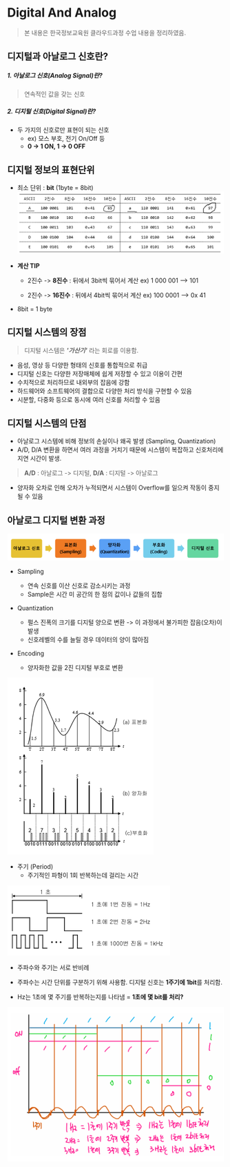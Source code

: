 Digital And Analog
===
> 본 내용은 한국정보교육원 클라우드과정 수업 내용을 정리하였음.


디지털과 아날로그 신호란?
---

##### 1. 아날로그 신호(Analog Signal)란?
> 연속적인 값을 갖는 신호



##### 2. 디지털 신호(Digital Signal)란?
* 두 가지의 신호로만 표현이 되는 신호
    * ex) 모스 부호, 전기 On/Off 등
    * **0 -> 1 ON, 1 -> 0 OFF**



디지털 정보의 표현단위
---
   
* 최소 단위 : **bit** (1byte = 8bit)   
![](images/2023-05-15-17-56-22.png)

* **계산 TIP**
  * 2진수 -> **8진수** : 뒤에서 3bit씩 묶어서 계산 
    ex) 1 000 001  -->  101

  * 2진수 -> **16진수** : 뒤에서 4bit씩 묶어서 계산
    ex)  100 0001  -->  0x 41

   
* 8bit = 1 byte


디지털 시스템의 장점
---
> 디지털 시스템은 ***'가산기'*** 라는 회로를 이용함.

* 음성, 영상 등 다양한 형태의 신호를 통합적으로 취급
* 디지털 신호는 다양한 저장매체에 쉽게 저장할 수 있고 이용이 간편
* 수치적으로 처리하므로 내외부의 잡음에 강함
* 하드웨어와 소프트웨어의 결합으로 다양한 처리 방식을 구현할 수 있음
* 시분할, 다중화 등으로 동시에 여러 신호를 처리할 수 있음

디지털 시스템의 단점
---

* 아날로그 시스템에 비해 정보의 손실이나 왜곡 발생 (Sampling, Quantization)
* A/D, D/A 변환을 하면서 여러 과정을 거치기 때문에 시스템이 복잡하고 신호처리에 지연 시간이 발생.
> **A/D** : 아날로그 -> 디지털, **D/A** : 디지털 -> 아날로그
* 양자화 오차로 인해 오차가 누적되면서 시스템이 Overflow를 일으켜 작동이 중지될 수 있음


아날로그 디지털 변환 과정
---

![](images/2023-05-15-18-12-19.png)

* Sampling
  * 연속 신호를 이산 신호로 감소시키는 과정
  * Sample은 시간 미 공간의 한 점의 값이나 값들의 집합

* Quantization
  * 펄스 진폭의 크기를 디지털 양으로 변환 -> 이 과정에서 불가피한 잡음(오차)이 발생
  * 신호레벨의 수를 늘릴 경우 데이터의 양이 많아짐

* Encoding
  * 양자화한 값을 2진 디지털 부호로 변환


![](images/2023-05-15-18-16-22.png)

* 주기 (Period)
  * 주기적인 파형이 1회 반복하는데 걸리는 시간

![](images/2023-05-15-18-17-22.png)

  * 주파수와 주기는 서로 반비례


* 주파수는 시간 단위를 구분하기 위해 사용함. 디지털 신호는 **1주기에 1bit**를 처리함.
* Hz는 1초에 몇 주기를 반복하는지를 나타냄 = **1초에 몇 bit를 처리?**

![](images/2023-05-15-18-20-27.png)

